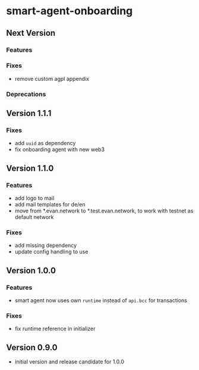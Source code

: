 # smart-agent-onboarding

## Next Version
### Features

### Fixes
- remove custom agpl appendix

### Deprecations


## Version 1.1.1
### Fixes
- add `uuid` as dependency
- fix onboarding agent with new web3


## Version 1.1.0
### Features
- add logo to mail
- add mail templates for de/en
- move from *.evan.network to *.test.evan.network, to work with testnet as default network

### Fixes
- add missing dependency
- update config handling to use


## Version 1.0.0
### Features
- smart agent now uses own `runtime` instead of `api.bcc` for transactions

### Fixes
- fix runtime reference in initializer


## Version 0.9.0
- initial version and release candidate for 1.0.0
